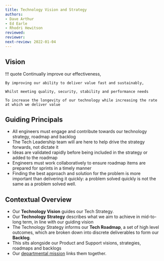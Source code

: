 ```yaml
---
title: Technology Vision and Strategy
authors: 
- Dave Arthur
- Ed Earle
- Rhodri Hewitson
reviewed: 
reviewer:
next-review: 2022-01-04
---
```


## Vision

!!! quote
    Continually improve our effectiveness,

    By improving our ability to deliver value fast and sustainably, 

    Whilst meeting quality, security, stability and performance needs

    To increase the longevity of our technology while increasing the rate at which we deliver value

## Guiding Principals

- All engineers must engage and contribute towards our technology strategy, roadmap and backlog
- The Tech Leadership team will are here to help drive the strategy forwards, not dictate it
- Ideas are validated rapidly before being included in the strategy or added to the roadmap
- Engineers must work collaboratively to ensure roadmap items are prepared for sprints in a timely manner
- Finding the best approach and solution for the problem is more important than delivering it quickly: a problem solved quickly is not the same as a problem solved well.

## Contextual Overview

- Our **Technology Vision** guides our Tech Strategy.
- Our **Technology Strategy** describes what we aim to achieve in mid-to-long term, in line with our guiding vision  
- The Technology Strategy informs our **Tech Roadmap**, a set of high level outcomes, which are broken down into discrete deliverables to form our **Backlog**.
- This sits alongside our Product and Support visions, strategies, roadmaps and backlogs
- Our [departmental mission](/1.-Welcome/Mission) links them together.
